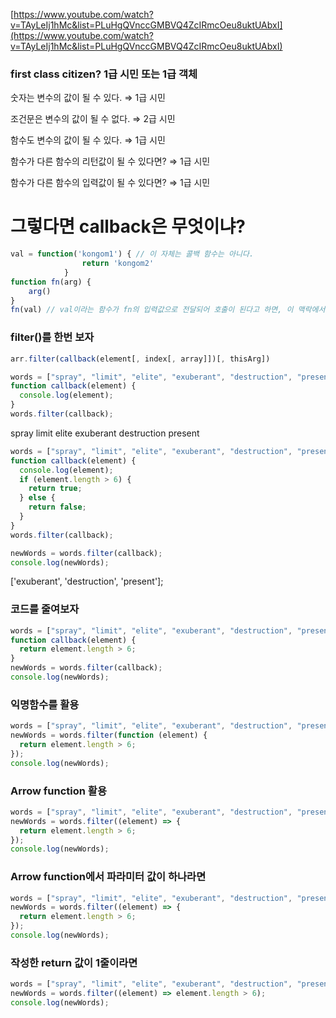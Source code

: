 [https://www.youtube.com/watch?v=TAyLeIj1hMc&list=PLuHgQVnccGMBVQ4ZcIRmcOeu8uktUAbxI](https://www.youtube.com/watch?v=TAyLeIj1hMc&list=PLuHgQVnccGMBVQ4ZcIRmcOeu8uktUAbxI)

### first class citizen? 1급 시민 또는 1급 객체

숫자는 변수의 값이 될 수 있다. ⇒ 1급 시민

조건문은 변수의 값이 될 수 없다. ⇒ 2급 시민

함수도 변수의 값이 될 수 있다. ⇒ 1급 시민

함수가 다른 함수의 리턴값이 될 수 있다면? ⇒ 1급 시민

함수가 다른 함수의 입력값이 될 수 있다면? ⇒ 1급 시민

# 그렇다면 callback은 무엇이냐?

```jsx
val = function('kongom1') { // 이 자체는 콜백 함수는 아니다.
				return 'kongom2'
			}
function fn(arg) {
	arg()
}
fn(val) // val이라는 함수가 fn의 입력값으로 전달되어 호출이 된다고 하면, 이 맥락에서 callback function이 된다.
```

### filter()를 한번 보자

```jsx
arr.filter(callback(element[, index[, array]])[, thisArg])
```

```jsx
words = ["spray", "limit", "elite", "exuberant", "destruction", "present"];
function callback(element) {
  console.log(element);
}
words.filter(callback);
```

spray
limit
elite
exuberant
destruction
present

```jsx
words = ["spray", "limit", "elite", "exuberant", "destruction", "present"];
function callback(element) {
  console.log(element);
  if (element.length > 6) {
    return true;
  } else {
    return false;
  }
}
words.filter(callback);

newWords = words.filter(callback);
console.log(newWords);
```

['exuberant', 'destruction', 'present'];

### 코드를 줄여보자

```jsx
words = ["spray", "limit", "elite", "exuberant", "destruction", "present"];
function callback(element) {
  return element.length > 6;
}
newWords = words.filter(callback);
console.log(newWords);
```

### 익명함수를 활용

```jsx
words = ["spray", "limit", "elite", "exuberant", "destruction", "present"];
newWords = words.filter(function (element) {
  return element.length > 6;
});
console.log(newWords);
```

### Arrow function 활용

```jsx
words = ["spray", "limit", "elite", "exuberant", "destruction", "present"];
newWords = words.filter((element) => {
  return element.length > 6;
});
console.log(newWords);
```

### Arrow function에서 파라미터 값이 하나라면

```jsx
words = ["spray", "limit", "elite", "exuberant", "destruction", "present"];
newWords = words.filter((element) => {
  return element.length > 6;
});
console.log(newWords);
```

### 작성한 return 값이 1줄이라면

```jsx
words = ["spray", "limit", "elite", "exuberant", "destruction", "present"];
newWords = words.filter((element) => element.length > 6);
console.log(newWords);
```
